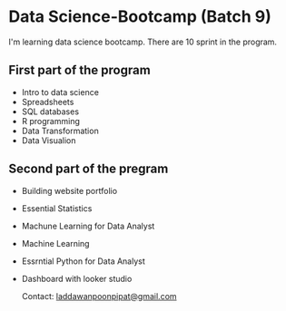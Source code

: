 # Data Science-Bootcamp (Batch 9)

I'm learning  data science bootcamp.
There are 10 sprint in the program.

## First part of the program
- Intro to data science
- Spreadsheets
- SQL databases
- R programming
- Data Transformation
- Data Visualion

## Second part of the pregram
- Building website portfolio
- Essential Statistics
- Machune Learning for Data Analyst
- Machine Learning
- Essrntial Python for Data Analyst
- Dashboard with looker studio

  Contact: laddawanpoonpipat@gmail.com
